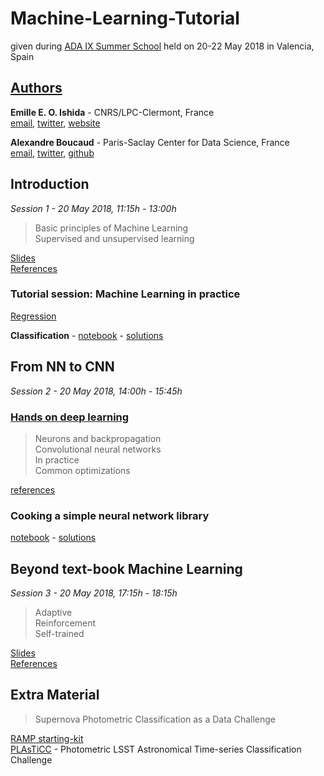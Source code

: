# Machine-Learning-Tutorial

given during [ADA IX Summer School][ada] held on 20-22 May 2018 in Valencia, Spain 

## [Authors](https://aboucaud.github.io/adaix-ml-tutorial/slides/intro)

**Emille E. O. Ishida** - CNRS/LPC-Clermont, France  
[email][mei], [twitter][tei], [website][wei]

**Alexandre Boucaud** - Paris-Saclay Center for Data Science, France  
[email][mab], [twitter][tab], [github][gab]

[mei]: mailto:emilleishida@gmail.com
[tei]: https://twitter.com/emilleishida
[wei]: https://www.emilleishida.com

[mab]: mailto:aboucaud@lal.in2p3.fr
[tab]: https://twitter.com/alxbcd
[gab]: https://github.com/aboucaud

[ada]: http://ada.cosmostat.org/


## Introduction
*Session 1 - 20 May 2018, 11:15h - 13:00h*

> Basic principles of Machine Learning  
> Supervised and unsupervised learning  

[Slides]()  
[References](references/SN_photo_class.md)  

### Tutorial session: Machine Learning in practice

[Regression]()  

**Classification** - [notebook](notebooks/star-galaxy_classification.ipynb) - 
[solutions](notebooks/wait.ipynb)

## From NN to CNN
*Session 2 - 20 May 2018, 14:00h - 15:45h*  

### [Hands on deep learning][dlslides]


> Neurons and backpropagation  
> Convolutional neural networks  
> In practice  
> Common optimizations

[references](references/DeepLearning.md)  

[dlslides]:https://aboucaud.github.io/adaix-ml-tutorial/slides/hands-on-deep-learning

### Cooking a simple neural network library

[notebook](notebooks/simple_nn_library.ipynb) - [solutions](notebooks/wait.ipynb)
  
## Beyond text-book Machine Learning
*Session 3 - 20 May 2018, 17:15h - 18:15h*

> Adaptive  
> Reinforcement  
> Self-trained  
 
[Slides]()  
[References]()  


## Extra Material

> Supernova Photometric Classification as a Data Challenge

[RAMP starting-kit](https://github.com/ramp-kits/supernovae)  
[PLAsTiCC](https://plasticcblog.wordpress.com/) - Photometric LSST Astronomical Time-series Classification Challenge



 
